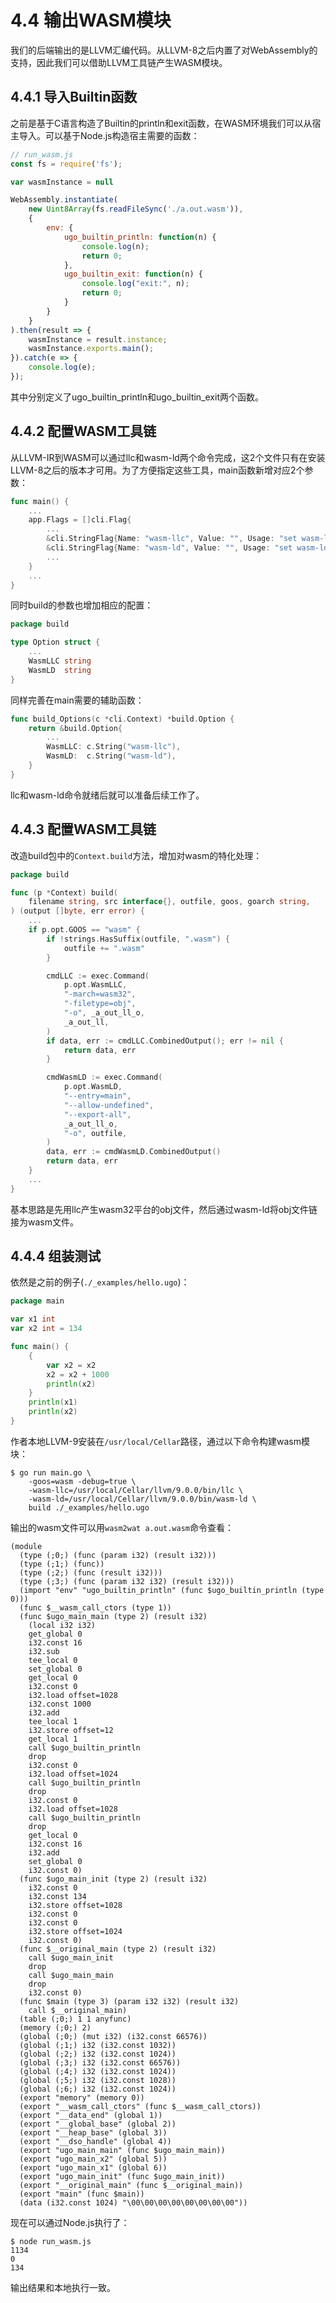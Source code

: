 # 4.4 输出WASM模块

我们的后端输出的是LLVM汇编代码。从LLVM-8之后内置了对WebAssembly的支持，因此我们可以借助LLVM工具链产生WASM模块。

## 4.4.1 导入Builtin函数

之前是基于C语言构造了Builtin的println和exit函数，在WASM环境我们可以从宿主导入。可以基于Node.js构造宿主需要的函数：

```js
// run_wasm.js
const fs = require('fs');

var wasmInstance = null

WebAssembly.instantiate(
	new Uint8Array(fs.readFileSync('./a.out.wasm')),
	{
		env: {
			ugo_builtin_println: function(n) {
				console.log(n);
				return 0;
			},
			ugo_builtin_exit: function(n) {
				console.log("exit:", n);
				return 0;
			}
		}
	}
).then(result => {
	wasmInstance = result.instance;
	wasmInstance.exports.main();
}).catch(e => {
	console.log(e);
});
```

其中分别定义了ugo_builtin_println和ugo_builtin_exit两个函数。

## 4.4.2 配置WASM工具链

从LLVM-IR到WASM可以通过llc和wasm-ld两个命令完成，这2个文件只有在安装LLVM-8之后的版本才可用。为了方便指定这些工具，main函数新增对应2个参数：

```go
func main() {
	...
	app.Flags = []cli.Flag{
		...
		&cli.StringFlag{Name: "wasm-llc", Value: "", Usage: "set wasm-llc"},
		&cli.StringFlag{Name: "wasm-ld", Value: "", Usage: "set wasm-ld"},
		...
	}
	...
}
```

同时build的参数也增加相应的配置：

```go
package build

type Option struct {
	...
	WasmLLC string
	WasmLD  string
}
```

同样完善在main需要的辅助函数：

```go
func build_Options(c *cli.Context) *build.Option {
	return &build.Option{
		...
		WasmLLC: c.String("wasm-llc"),
		WasmLD:  c.String("wasm-ld"),
	}
}
```

llc和wasm-ld命令就绪后就可以准备后续工作了。

## 4.4.3 配置WASM工具链

改造build包中的`Context.build`方法，增加对wasm的特化处理：

```go
package build

func (p *Context) build(
	filename string, src interface{}, outfile, goos, goarch string,
) (output []byte, err error) {
	...
	if p.opt.GOOS == "wasm" {
		if !strings.HasSuffix(outfile, ".wasm") {
			outfile += ".wasm"
		}

		cmdLLC := exec.Command(
			p.opt.WasmLLC,
			"-march=wasm32",
			"-filetype=obj",
			"-o", _a_out_ll_o,
			_a_out_ll,
		)
		if data, err := cmdLLC.CombinedOutput(); err != nil {
			return data, err
		}

		cmdWasmLD := exec.Command(
			p.opt.WasmLD,
			"--entry=main",
			"--allow-undefined",
			"--export-all",
			_a_out_ll_o,
			"-o", outfile,
		)
		data, err := cmdWasmLD.CombinedOutput()
		return data, err
	}
	...
}
```

基本思路是先用llc产生wasm32平台的obj文件，然后通过wasm-ld将obj文件链接为wasm文件。

## 4.4.4 组装测试

依然是之前的例子(`./_examples/hello.ugo`)：

```go
package main

var x1 int
var x2 int = 134

func main() {
	{
		var x2 = x2
		x2 = x2 + 1000
		println(x2)
	}
	println(x1)
	println(x2)
}
```

作者本地LLVM-9安装在`/usr/local/Cellar`路径，通过以下命令构建wasm模块：

```
$ go run main.go \
	-goos=wasm -debug=true \
	-wasm-llc=/usr/local/Cellar/llvm/9.0.0/bin/llc \
	-wasm-ld=/usr/local/Cellar/llvm/9.0.0/bin/wasm-ld \
	build ./_examples/hello.ugo

```

输出的wasm文件可以用`wasm2wat a.out.wasm`命令查看：

```webassembly
(module
  (type (;0;) (func (param i32) (result i32)))
  (type (;1;) (func))
  (type (;2;) (func (result i32)))
  (type (;3;) (func (param i32 i32) (result i32)))
  (import "env" "ugo_builtin_println" (func $ugo_builtin_println (type 0)))
  (func $__wasm_call_ctors (type 1))
  (func $ugo_main_main (type 2) (result i32)
    (local i32 i32)
    get_global 0
    i32.const 16
    i32.sub
    tee_local 0
    set_global 0
    get_local 0
    i32.const 0
    i32.load offset=1028
    i32.const 1000
    i32.add
    tee_local 1
    i32.store offset=12
    get_local 1
    call $ugo_builtin_println
    drop
    i32.const 0
    i32.load offset=1024
    call $ugo_builtin_println
    drop
    i32.const 0
    i32.load offset=1028
    call $ugo_builtin_println
    drop
    get_local 0
    i32.const 16
    i32.add
    set_global 0
    i32.const 0)
  (func $ugo_main_init (type 2) (result i32)
    i32.const 0
    i32.const 134
    i32.store offset=1028
    i32.const 0
    i32.const 0
    i32.store offset=1024
    i32.const 0)
  (func $__original_main (type 2) (result i32)
    call $ugo_main_init
    drop
    call $ugo_main_main
    drop
    i32.const 0)
  (func $main (type 3) (param i32 i32) (result i32)
    call $__original_main)
  (table (;0;) 1 1 anyfunc)
  (memory (;0;) 2)
  (global (;0;) (mut i32) (i32.const 66576))
  (global (;1;) i32 (i32.const 1032))
  (global (;2;) i32 (i32.const 1024))
  (global (;3;) i32 (i32.const 66576))
  (global (;4;) i32 (i32.const 1024))
  (global (;5;) i32 (i32.const 1028))
  (global (;6;) i32 (i32.const 1024))
  (export "memory" (memory 0))
  (export "__wasm_call_ctors" (func $__wasm_call_ctors))
  (export "__data_end" (global 1))
  (export "__global_base" (global 2))
  (export "__heap_base" (global 3))
  (export "__dso_handle" (global 4))
  (export "ugo_main_main" (func $ugo_main_main))
  (export "ugo_main_x2" (global 5))
  (export "ugo_main_x1" (global 6))
  (export "ugo_main_init" (func $ugo_main_init))
  (export "__original_main" (func $__original_main))
  (export "main" (func $main))
  (data (i32.const 1024) "\00\00\00\00\00\00\00\00"))
```

现在可以通过Node.js执行了：

```
$ node run_wasm.js
1134
0
134
```

输出结果和本地执行一致。
